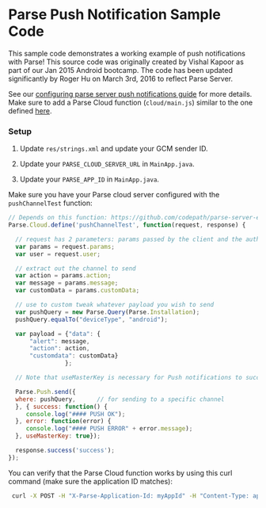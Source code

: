 # Parse Push Notification Sample Code

This sample code demonstrates a working example of push notifications with Parse! This source code was originally created by Vishal Kapoor as part of our Jan 2015 Android bootcamp. The code has been updated significantly by Roger Hu on March 3rd, 2016 to reflect Parse Server.

See our [configuring parse server push notifications guide](https://guides.codepath.com/android/Configuring-a-Parse-Server#enabling-push-notifications) for more details.  Make sure to add a Parse Cloud function (`cloud/main.js`) similar to the one defined [here](https://github.com/codepath/parse-server-example/blob/master/cloud/main.js).

### Setup

1. Update `res/strings.xml` and update your GCM sender ID.

2. Update your `PARSE_CLOUD_SERVER_URL` in `MainApp.java`.

3. Update your `PARSE_APP_ID` in `MainApp.java`.

Make sure you have your Parse cloud server configured with the `pushChannelTest` function:

```javascript
// Depends on this function: https://github.com/codepath/parse-server-example/blob/master/cloud/main.js
Parse.Cloud.define('pushChannelTest', function(request, response) {

  // request has 2 parameters: params passed by the client and the authorized user
  var params = request.params;
  var user = request.user;

  // extract out the channel to send
  var action = params.action;
  var message = params.message;
  var customData = params.customData;

  // use to custom tweak whatever payload you wish to send
  var pushQuery = new Parse.Query(Parse.Installation);
  pushQuery.equalTo("deviceType", "android");

  var payload = {"data": {
      "alert": message,
      "action": action,
      "customdata": customData}
                };

  // Note that useMasterKey is necessary for Push notifications to succeed.

  Parse.Push.send({
  where: pushQuery,      // for sending to a specific channel                                                                                                                                 data: payload,
  }, { success: function() {
     console.log("#### PUSH OK");
  }, error: function(error) {
     console.log("#### PUSH ERROR" + error.message);
  }, useMasterKey: true});

  response.success('success');
});

```

You can verify that the Parse Cloud function works by using this curl command (make sure the application ID matches):

```bash
 curl -X POST -H "X-Parse-Application-Id: myAppId" -H "Content-Type: application/json" -d '{"data": {"alert": "My message"}}' https://yourappname.herokuapp.com/parse/functions/pushChannelTest
```
